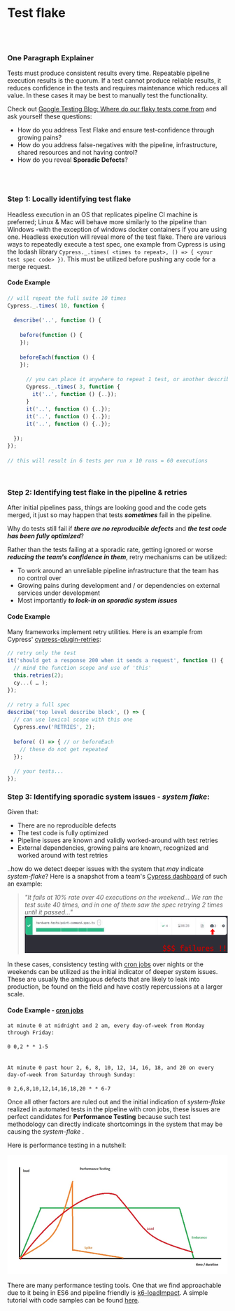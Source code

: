 # Test flake

<br/><br/>

### One Paragraph Explainer

Tests must produce consistent results every time. Repeatable pipeline execution results is the quorum.
If a test cannot produce reliable results, it reduces confidence in the tests and requires maintenance which reduces all value. In these cases it may be best to manually test the functionality.

Check out [Google Testing Blog: Where do our flaky tests come from](https://testing.googleblog.com/2017/04/where-do-our-flaky-tests-come-from.html) and ask yourself these questions:

* How do you address Test Flake and ensure test-confidence through growing pains?
* How do you address false-negatives with the pipeline, infrastructure, shared resources and not having control?
* How do you reveal **Sporadic Defects**?

<br/><br/>


### Step 1: Locally identifying test flake 

Headless execution in an OS that replicates pipeline CI machine is preferred; Linux & Mac will behave more similarly to the pipeline than Windows -with the exception of windows docker containers if you are using one. Headless execution will reveal more of the test flake. There are various ways to repeatedly execute a test spec, one example from Cypress is using the lodash library  `Cypress._.times( <times to repeat>, () => { <your test spec code> })`. This must be utilized before pushing any code for a merge request.

#### Code Example

```JavaScript
// will repeat the full suite 10 times
Cypress._.times( 10, function { 
  
  describe('..', function () {
    
    before(function () {
    });
    
    beforeEach(function () {
    });

      // you can place it anywhere to repeat 1 test, or another describe / context block
      Cypress._.times( 3, function {
        it('..', function () {..});
      }
      it('..', function () {..});
      it('..', function () {..});
      it('..', function () {..});
    
  });
});

// this will result in 6 tests per run x 10 runs = 60 executions

```
<br/>

### Step 2: Identifying test flake in the pipeline & retries

After initial pipelines pass, things are looking good and the code gets merged, it just so may happen that tests ***sometimes*** fail in the pipeline.

Why do tests still fail if ***there are no reproducible defects*** and ***the test code has been fully optimized***?

Rather than the tests failing at a sporadic rate, getting ignored or worse ***reducing the team's confidence in them***, retry mechanisms can be utilized:
* To work around an unreliable pipeline infrastructure that the team has no control over
* Growing pains during development and / or dependencies on external services under development
* Most importantly ***to lock-in on sporadic system issues***


#### Code Example

Many frameworks implement retry utilities. Here is an example from Cypress' [cypress-plugin-retries](https://github.com/Bkucera/cypress-plugin-retries):

```javascript
// retry only the test 
it('should get a response 200 when it sends a request', function () {
  // mind the function scope and use of 'this' 
  this.retries(2);
  cy...( … );
});

// retry a full spec
describe('top level describe block', () => {
  // can use lexical scope with this one
  Cypress.env('RETRIES', 2);
  
  before( () => { // or beforeEach
    // these do not get repeated
  });
	
  // your tests...
});
```
### Step 3: Identifying sporadic system issues - *system flake*:

Given that:

* There are no reproducible defects
* The test code is fully optimized
* Pipeline issues are known and validly worked-around with test retries
* External dependencies, growing pains are known, recognized and worked around with test retries

..how do we detect deeper issues with the system that *may* indicate *system-flake*? Here is a snapshot from a team's [Cypress dashboard](https://www.cypress.io/dashboard/) of such an example:

 >*"It fails at 10% rate over 40 executions on the weekend... We ran the test suite 40 times, and in one of them saw the spec retrying 2 times until it passed..."*
![](../../assets/images/test-retry-pipeline.PNG)


In these cases, consistency testing with [cron jobs](https://crontab.guru/#0_1-23_*_*_6-7) over nights or the weekends can be utilized as the initial indicator of deeper system issues. These are usually the ambiguous defects that are likely to leak into production, be found on the field and have costly repercussions at a larger scale.


#### Code Example - [cron jobs](https://crontab.guru/#0_1-23_*_*_6-7)

```cron syntax
at minute 0 at midnight and 2 am, every day-of-week from Monday through Friday:

0 0,2 * * 1-5


At minute 0 past hour 2, 6, 8, 10, 12, 14, 16, 18, and 20 on every day-of-week from Saturday through Sunday:

0 2,6,8,10,12,14,16,18,20 * * 6-7
```

Once all other factors are ruled out and the initial indication of *system-flake* realized in automated tests in the pipeline with cron jobs, these issues are perfect candidates for **Performance Testing** because such test methodology can directly indicate shortcomings in the system that may be causing the *system-flake* .

Here is performance testing in a nutshell:

![](../../assets/images/performanceTesting.jpg)


There are many performance testing tools. One that we find approachable due to it being in ES6 and pipeline friendly is [k6-loadImpact](https://docs.k6.io/docs). A simple tutorial with code samples can be found [here](https://github.com/muratkeremozcan/k6-loadImpact).
